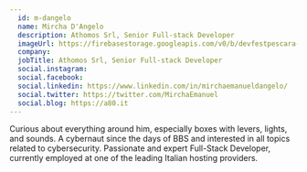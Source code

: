 ```yaml
---
  id: m-dangelo
  name: Mircha D'Angelo
  description: Athomos Srl, Senior Full-stack Developer
  imageUrl: https://firebasestorage.googleapis.com/v0/b/devfestpescara-2023.appspot.com/o/speakers%2Fm-dangelo.jpg?alt=media&token=836fcb9f-b846-459d-9252-671712a509fa
  company: 
  jobTitle: Athomos Srl, Senior Full-stack Developer
  social.instagram: 
  social.facebook: 
  social.linkedin: https://www.linkedin.com/in/mirchaemanueldangelo/
  social.twitter: https://twitter.com/MirchaEmanuel
  social.blog: https://a80.it
---
```

Curious about everything around him, especially boxes with levers, lights, and sounds. A cybernaut since the days of BBS and interested in all topics related to cybersecurity. Passionate and expert Full-Stack Developer, currently employed at one of the leading Italian hosting providers.
  